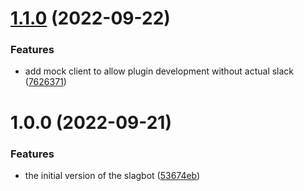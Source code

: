 # [1.1.0](https://github.com/blissfulreboot/slagbot/compare/v1.0.0...v1.1.0) (2022-09-22)


### Features

* add mock client to allow plugin development without actual slack ([7626371](https://github.com/blissfulreboot/slagbot/commit/7626371e2974a6665ac4997e0f6c317ee956925b))

# 1.0.0 (2022-09-21)


### Features

* the initial version of the slagbot ([53674eb](https://github.com/blissfulreboot/slagbot/commit/53674eb7be75c5b63ef2ed24995ad5ed8e381f9c))

